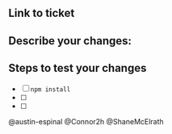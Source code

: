 ## Link to ticket

## Describe your changes: 

## Steps to test your changes

- [ ]  `npm install`
- [ ]  
- [ ]  

@austin-espinal @Connor2h @ShaneMcElrath
